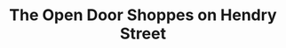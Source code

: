 ---
title: "The Open Door Shoppes on Hendry Street"
url: /fort-myers/the-open-door-shoppes-on-hendry-street/
shop: antiques
---